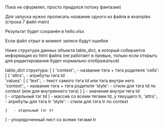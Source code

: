 Пока не оформлял, просто придался потоку фантазии) 

Для запуска нужно прописать название одного из файла в examples (строка 7 файл main)

Результат будет сохранён в hello.xlsx 

Если файл отрыт в момент записи будут ошибки



Ниже структура данных объекта table_dict, в который собирается информация из html файла
(не работает в превью, только если открыть для редактирования будет нормально отображаться) 


table_dict структура:
[
	{
		'context':, - название тэга + тэга родителя
		'cells': [
				{
					'attrs':, - атрибуты тэга td  
					'values': [
						    {
							'text':,    - текст самого тэга td или тэга внутри него  
							'context':, - название тэга + тэга родителя
							'style':    - стили для тэга td по context (или для внутреннего тэга)
						    }
						]   - значения внутри тега td					
				}   - отдельный тэг td
			]   - массив со всеми тегами td, у текущего tr,
		'attrs':,   - атрибуты для тэга tr
		'style':    - стили для тэга tr по context
	
	}   - отдельный тэг tr
]   - упорядоченный лист со всеми тэгами tr
